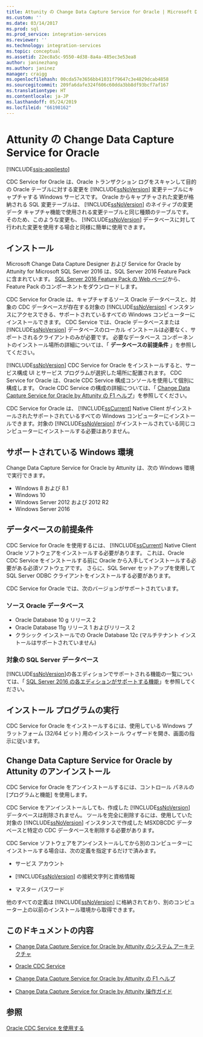 ```yaml
---
title: Attunity の Change Data Capture Service for Oracle | Microsoft Docs
ms.custom: ''
ms.date: 03/14/2017
ms.prod: sql
ms.prod_service: integration-services
ms.reviewer: ''
ms.technology: integration-services
ms.topic: conceptual
ms.assetid: 22ec8a5c-9550-4d38-8a4a-485ec3e53ea8
author: janinezhang
ms.author: janinez
manager: craigg
ms.openlocfilehash: 00cda57e3656bb41031f79647c3e4829dcab4858
ms.sourcegitcommit: 209fa6dafe324f606c60dda3bb8df93bcf7af167
ms.translationtype: HT
ms.contentlocale: ja-JP
ms.lasthandoff: 05/24/2019
ms.locfileid: "66198162"
---
```

# <a name="change-data-capture-service-for-oracle-by-attunity"></a>Attunity の Change Data Capture Service for Oracle

[!INCLUDE[ssis-appliesto](../../includes/ssis-appliesto-ssvrpluslinux-asdb-asdw-xxx.md)]


  CDC Service for Oracle は、Oracle トランザクション ログをスキャンして目的の Oracle テーブルに対する変更を [!INCLUDE[ssNoVersion](../../includes/ssnoversion-md.md)] 変更テーブルにキャプチャする Windows サービスです。 Oracle からキャプチャされた変更が格納される SQL 変更テーブルは、 [!INCLUDE[ssNoVersion](../../includes/ssnoversion-md.md)] のネイティブの変更データ キャプチャ機能で使用される変更テーブルと同じ種類のテーブルです。 そのため、このような変更も、 [!INCLUDE[ssNoVersion](../../includes/ssnoversion-md.md)] データベースに対して行われた変更を使用する場合と同様に簡単に使用できます。  
  
## <a name="installation"></a>インストール  
 Microsoft Change Data Capture Designer および Service for Oracle by Attunity for Microsoft SQL Server 2016 は、SQL Server 2016 Feature Pack に含まれています。 [SQL Server 2016 Feature Pack の Web ページ](https://go.microsoft.com/fwlink/?LinkId=746297)から、Feature Pack のコンポーネントをダウンロードします。  
  
 CDC Service for Oracle は、キャプチャするソース Oracle データベースと、対象の CDC データベースが存在する対象の [!INCLUDE[ssNoVersion](../../includes/ssnoversion-md.md)] インスタンスにアクセスできる、サポートされているすべての Windows コンピューターにインストールできます。 CDC Service では、Oracle データベースまたは [!INCLUDE[ssNoVersion](../../includes/ssnoversion-md.md)] データベースのローカル インストールは必要なく、サポートされるクライアントのみが必要です。 必要なデータベース コンポーネントのインストール場所の詳細については、「 **データベースの前提条件** 」を参照してください。  
  
 [!INCLUDE[ssNoVersion](../../includes/ssnoversion-md.md)] CDC Service for Oracle をインストールすると、サービス構成 UI とサービス プログラムが選択した場所に配置されます。 CDC Service for Oracle は、Oracle CDC Service 構成コンソールを使用して個別に構成します。 Oracle CDC Service の構成の詳細については、「 [Change Data Capture Service for Oracle by Attunity の F1 ヘルプ](../../integration-services/change-data-capture/change-data-capture-service-for-oracle-by-attunity-f1-help.md)」を参照してください。  
  
 CDC Service for Oracle は、 [!INCLUDE[ssCurrent](../../includes/sscurrent-md.md)] Native Client がインストールされたサポートされているすべての Windows コンピューターにインストールできます。対象の [!INCLUDE[ssNoVersion](../../includes/ssnoversion-md.md)] がインストールされている同じコンピューターにインストールする必要はありません。  
  
## <a name="supported-windows-environments"></a>サポートされている Windows 環境  
 Change Data Capture Service for Oracle by Attunity は、次の Windows 環境で実行できます。  
  
-   Windows 8 および 8.1  
-   Windows 10  
-   Windows Server 2012 および 2012 R2
-   Windows Server 2016
  
## <a name="database-prerequisites"></a>データベースの前提条件  
 CDC Service for Oracle を使用するには、 [!INCLUDE[ssCurrent](../../includes/sscurrent-md.md)] Native Client Oracle ソフトウェアをインストールする必要があります。 これは、Oracle CDC Service をインストールする前に Oracle から入手してインストールする必要がある必須ソフトウェアです。 さらに、SQL Server セットアップを使用して SQL Server ODBC クライアントをインストールする必要があります。  
  
 CDC Service for Oracle では、次のバージョンがサポートされています。  
  
### <a name="source-oracle-database"></a>ソース Oracle データベース  
  
-   Oracle Database 10 g リリース 2
-   Oracle Database 11g リリース 1 およびリリース 2
-   クラシック インストールでの Oracle Database 12c (マルチテナント インストールはサポートされていません)  
  
### <a name="target-sql-server-database"></a>対象の SQL Server データベース  
 [!INCLUDE[ssNoVersion](../../includes/ssnoversion-md.md)]の各エディションでサポートされる機能の一覧については、「 [SQL Server 2016 の各エディションがサポートする機能](~/sql-server/editions-and-supported-features-for-sql-server-2016.md)」を参照してください。  
  
## <a name="running-the-installation-program"></a>インストール プログラムの実行  
 CDC Service for Oracle をインストールするには、使用している Windows プラットフォーム (32/64 ビット) 用のインストール ウィザードを開き、画面の指示に従います。  
  
## <a name="uninstalling-change-data-capture-service-for-oracle-by-attunity"></a>Change Data Capture Service for Oracle by Attunity のアンインストール  
 CDC Service for Oracle をアンインストールするには、コントロール パネルの [プログラムと機能] を使用します。  
  
 CDC Service をアンインストールしても、作成した [!INCLUDE[ssNoVersion](../../includes/ssnoversion-md.md)] データベースは削除されません。 ツールを完全に削除するには、使用していた対象の [!INCLUDE[ssNoVersion](../../includes/ssnoversion-md.md)] インスタンスで作成した MSXDBCDC データベースと特定の CDC データベースを削除する必要があります。  
  
 CDC Service ソフトウェアをアンインストールしてから別のコンピューターにインストールする場合は、次の定義を指定するだけで済みます。  
  
-   サービス アカウント  
  
-   [!INCLUDE[ssNoVersion](../../includes/ssnoversion-md.md)] の接続文字列と資格情報  
  
-   マスター パスワード  
  
 他のすべての定義は [!INCLUDE[ssNoVersion](../../includes/ssnoversion-md.md)] に格納されており、別のコンピューター上の以前のインストール環境から取得できます。  
  
## <a name="in-this-documentation"></a>このドキュメントの内容  
  
-   [Change Data Capture Service for Oracle by Attunity のシステム アーキテクチャ](../../integration-services/change-data-capture/change-data-capture-service-for-oracle-by-attunity-system-architecture.md)  
  
-   [Oracle CDC Service](../../integration-services/change-data-capture/the-oracle-cdc-service.md)  
  
-   [Change Data Capture Service for Oracle by Attunity の F1 ヘルプ](../../integration-services/change-data-capture/change-data-capture-service-for-oracle-by-attunity-f1-help.md)  
  
-   [Change Data Capture Service for Oracle by Attunity 操作ガイド](../../integration-services/change-data-capture/change-data-capture-service-for-oracle-by-attunity-how-to-guide.md)  
  
## <a name="see-also"></a>参照  
 [Oracle CDC Service を使用する](../../integration-services/change-data-capture/working-with-the-oracle-cdc-service.md)  
  
  
